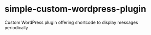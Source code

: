 # simple-custom-wordpress-plugin
Custom WordPress plugin offering shortcode to display messages periodically
